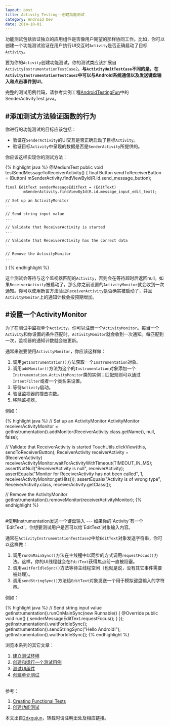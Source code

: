 ```yaml
---
layout: post
title: Activity Testing——创建功能测试
category: Android Dev
date: 2014-10-01
---
```



功能测试包括验证独立的应用组件是否像用户期望的那样协同工作。比如，你可以创建一个功能测试验证在用户执行UI交互时`Activity`是否正确启动了目标`Activity`。

要为你的`Activity`创建功能测试，你的测试类应该扩展自`ActivityInstrumentationTestCase2`。**与`ActivityUnitTestCase`不同的是，在`ActivityInstrumentationTestCase2`中可以与Android系统通信以及发送键盘输入和点击事件到UI**。

完整的测试用例代码，请参考实例工程[AndroidTestingFun](/media/files/2014/10/01/AndroidTestingFun.zip)中的SenderActivityTest.java。

#添加测试方法验证函数的行为
---
你进行的功能测试的目标应该包括：

- 验证在`SenderActivity`的UI交互是否正确启动了目标`Activity`。
- 验证目标`Activity`中呈现的数据是否是`SenderActivity`所提供的。

你应该这样实现你的测试方法：

{% highlight java %}
@MediumTest
public void testSendMessageToReceiverActivity() {
    final Button sendToReceiverButton = (Button) 
            mSenderActivity.findViewById(R.id.send_message_button);

    final EditText senderMessageEditText = (EditText) 
            mSenderActivity.findViewById(R.id.message_input_edit_text);

    // Set up an ActivityMonitor
    ...

    // Send string input value
    ...

    // Validate that ReceiverActivity is started
    ...

    // Validate that ReceiverActivity has the correct data
    ...

    // Remove the ActivityMonitor
    ...
}
{% endhighlight %}

这个测试会等待与这个监视器匹配的`Activity`，否则会在等待超时后返回null。如果`ReceiverActivity`被启动了，那么你之前设置的`ActivityMonitor`就会收到一次通知。你可以使用断言方法验证`ReceiverActivity`是否确实被启动了，并且`ActivityMonitor`上的通知计数会按预期增加。


#设置一个ActivityMonitor
---
为了在测试中监视单个`Activity`，你可以注册一个`ActivityMonitor`。每当一个`Activity`和你设置的条件匹配时，`ActivityMonitor`就会收到一次通知。每匹配到一次，监视器的通知计数就会被更新。


通常来说要使用`ActivityMonitor`，你应该这样做：

1. 调用`getInstrumentation()`方法获取一个`Instrumentation`对象。
2. 调用`addMonitor()`方法为这个的`Instrumentation`对象添加一个`Instrumentation.ActivityMonitor`类的实例；匹配规则可以通过`IntentFilter`或者一个类名来设置。
3. 等待`Activity`启动。
4. 验证监视器的撞击次数。
5. 移除监视器。

例如：

{% highlight java %}
// Set up an ActivityMonitor
ActivityMonitor receiverActivityMonitor =
        getInstrumentation().addMonitor(ReceiverActivity.class.getName(),
        null, false);

// Validate that ReceiverActivity is started
TouchUtils.clickView(this, sendToReceiverButton);
ReceiverActivity receiverActivity = (ReceiverActivity) 
        receiverActivityMonitor.waitForActivityWithTimeout(TIMEOUT_IN_MS);
assertNotNull("ReceiverActivity is null", receiverActivity);
assertEquals("Monitor for ReceiverActivity has not been called",
        1, receiverActivityMonitor.getHits());
assertEquals("Activity is of wrong type",
        ReceiverActivity.class, receiverActivity.getClass());

// Remove the ActivityMonitor
getInstrumentation().removeMonitor(receiverActivityMonitor);
{% endhighlight %}

<br/>
#使用Instrumentation发送一个键盘输入
---
如果你的`Activity`有一个`EditText`，你想要测试用户是否可以给`EditText`对象输入内容。

通常在`ActivityInstrumentationTestCase2`中给`EditText`对象发送字符串，你可以这样做：

1. 调用`runOnMainSync()`方法在主线程中以同步的方式调用`requestFocus()`方法。这样，你的UI线程就会在`EditText`获得焦点前一直被阻塞。
2. 调用`waitForIdleSync()`方法等待主线程空闲（也就是说，没有其它事件需要被处理）。
3. 调用`sendStringSync()`方法给`EditText`对象发送一个用于模拟键盘输入的字符串。

例如：

{% highlight java %}
// Send string input value
getInstrumentation().runOnMainSync(new Runnable() {
    @Override
    public void run() {
        senderMessageEditText.requestFocus();
    }
});
getInstrumentation().waitForIdleSync();
getInstrumentation().sendStringSync("Hello Android!");
getInstrumentation().waitForIdleSync();
{% endhighlight %}



浏览本系列的其它文章：

1. [建立测试环境](http://2dxgujun.github.io/10-01-2014/Activity-Testing-Setting-Up-Your-Test-Environment.html)
2. [创建和运行一个测试用例](http://2dxgujun.github.io/10-01-2014/Activity-Testing-Creating-and-Running-a-Test-Case.html)
3. [测试UI组件](http://2dxgujun.github.io/10-01-2014/Activity-Testing-Testing-UI-Components.html)
4. [创建单元测试](http://2dxgujun.github.io/10-01-2014/Activity-Testing-Creating-Unit-Tests.html)

<br/>
参考：

1. [Creating Functional Tests](https://developer.android.com/training/activity-testing/activity-functional-testing.html)
2. [创建功能测试](http://hukai.me/android-training-course-in-chinese/testing/activity-testing/activity-function-testing.html)

本文出自[2dxgujun](http://github.com/2dxgujun)，转载时请注明出处及相应链接。